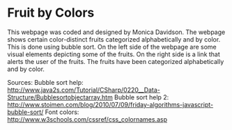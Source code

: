 Fruit by Colors
=====
This webpage was coded and designed by Monica Davidson. The webpage shows certain color-distinct fruits categorized alphabetically and by color. This is done using bubble sort. On the left side of the webpage are some visual elements depicting some of the fruits. On the right side is a link that alerts the user of the fruits. The fruits have been categorized alphabetically and by color. 

Sources:
  Bubble sort help: http://www.java2s.com/Tutorial/CSharp/0220__Data-Structure/Bubblesortobjectarray.htm
  Bubble sort help 2: http://www.stoimen.com/blog/2010/07/09/friday-algorithms-javascript-bubble-sort/
  Font colors: http://www.w3schools.com/cssref/css_colornames.asp
